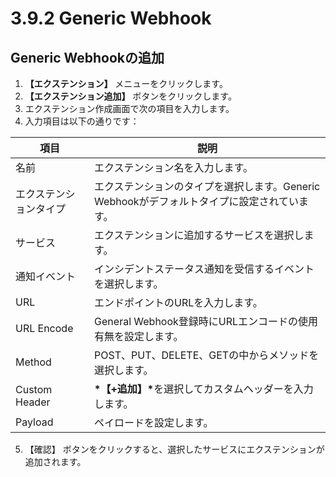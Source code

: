 # 3.9.2 Generic Webhook

## **Generic Webhookの追加**

1. **【エクステンション】** メニューをクリックします。
2. **【エクステンション追加】** ボタンをクリックします。
3. エクステンション作成画面で次の項目を入力します。
4. 入力項目は以下の通りです：



| **項目**        | **説明**                                                |
| ------------- | ----------------------------------------------------- |
| 名前            | エクステンション名を入力します。                                      |
| エクステンションタイプ   | エクステンションのタイプを選択します。Generic Webhookがデフォルトタイプに設定されています。 |
| サービス          | エクステンションに追加するサービスを選択します。                              |
| 通知イベント        | インシデントステータス通知を受信するイベントを選択します。                         |
| URL           | エンドポイントのURLを入力します。                                    |
| URL Encode    | General Webhook登録時にURLエンコードの使用有無を設定します。               |
| Method        | POST、PUT、DELETE、GETの中からメソッドを選択します。                    |
| Custom Header | **\*【+追加】\***&#x3092;選択してカスタムヘッダーを入力します。              |
| Payload       | ペイロードを設定します。                                          |

5. 【確認】 ボタンをクリックすると、選択したサービスにエクステンションが追加されます。

